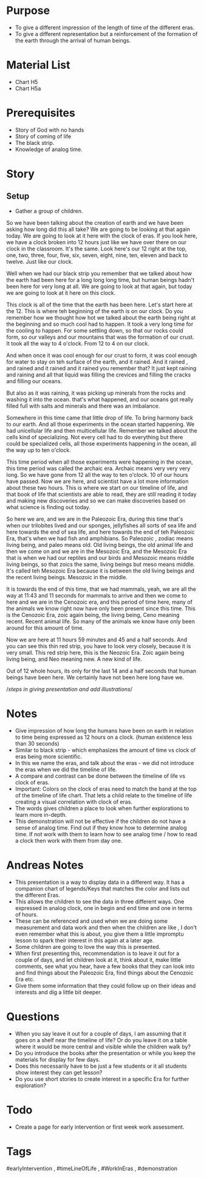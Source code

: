 
# Purpose
- To give a different impression of the length of time of the different eras.
- To give a different representation but a reinforcement of the formation of the earth through the arrival of human beings.

# Material List

- Chart H5
- Chart H5a

# Prerequisites
- Story of God with no hands
- Story of coming of life
- The black strip.
- Knowledge of analog time. 


# Story

## Setup
- Gather a group of children.

So we have been talking about the creation of earth and we have been asking how long did this all take? We are going to be looking at that again today. We are going to look at it here with the clock of eras. If you look here, we have a clock broken into 12 hours just like we have over there on our clock in the classroom. It's the same. Look here's our 12 right at the top, one, two, three, four, five, six, seven, eight, nine, ten, eleven and back to twelve. Just like our clock. 

Well when we had our black strip you remember that we talked about how the earth had been here for a long long long time, but human beings hadn't been here for very long at all. We are going to look at that again, but today we are going to look at it here on this clock.  

This clock is all of the time that the earth has been here. Let's start here at the 12.  This is where teh beginning of the earth is on our clock. Do you remember how we thought how hot we talked about the earth being right at the beginning and so much cool had to happen. It took a very long time for the cooling to happen. For some settling down, so that our rocks could form, so our valleys and our mountains that was the formation of our crust. It took all the way to 4 o'clock. From 12 to 4 on our clock. 

And when once it was cool enough for our crust to form, it was cool enough for water to stay on teh surface of the earth, and it rained. And it rained , and rained and it rained and it rained you remember that? It just kept raining and raining and all that liquid was filling the crevices and filling the cracks and filling our oceans.

But also as it was raining, it was picking up minerals from the rocks and washing it into the ocean. that's what happened, and our oceans got really filled full with salts and minerals and there was an imbalance. 

Somewhere in this time came that little drop of life. To bring harmony back to our earth. And all those experiments in the ocean started happening. We had unicellular life and then multicellular life. Remember we talked about the cells kind of specializing. Not every cell had to do everything but there could be specialized cells, all those experiments happening in the ocean, all the way up to ten o'clock. 

This time period when all those experiments were happening in the ocean, this time period was called the archaic era. Archaic means very very very long.  So we have gone from 12 all the way to ten o'clock. 10 of our hours have passed. Now we are here, and scientist have a lot more information about these two hours. This is where we start on our timeline of life, and that book of life that scientists are able to read, they are still reading it today and making new discoveries and so we can make discoveries based on what science is finding out today. 

So here we are, and we are in the Paleozoic  Era, during this time that's when our trilobites lived and our sponges, jellyfishes all sorts of sea life and here towards the end of sea life, and here towards the end of teh Paleozoic Era, that's when we had fish and amphibians. So Paleozoic , zodiac means living being, and paleo means old. Old living beings, the old animal life and then we come on and we are in the Mesozoic Era, and the Mesozoic Era that is when we had our reptiles and our birds and Mesozoic means middle living beings, so that zoics the same, living beings but meso means middle. It's called teh Mesozoic Era because it is between the old living beings and the recent living beings. Mesozoic in the middle. 

It is towards the end of this time, that we had mammals, yeah, we are all the way at 11:43 and 11 seconds for mammals to arrive and then we come to here and we are in the Cenozoic era, and this period of time here, many of the animals we know right now have only been present since this time. This is the Cenozoic Era, zoic again being, the living being, Ceno meaning recent. Recent animal life. So many of the animals we know have only been around for this amount of time. 

Now we are here at 11 hours 59 minutes and 45 and a half seconds. And you can see this thin red strip, you have to look very closely, because it is very small. This red strip here, this is the Neozoic Era. Zoic again being living being, and Neo meaning new. A new kind of life. 

Out of 12 whole hours, its only for the last 14 and a half seconds that human beings have been here. We certainly have not been here long have we. 

/*steps in giving presentation and add illustrations*/



# Notes
- Give impression of how long the humans have been on earth in relation to time being expressed as 12 hours on a clock. (human existence less than 30 seconds)
- Similar to black strip - which emphasizes the amount of time vs clock of eras being more scientific. 
- In this we name the eras, and talk about the eras - we did not introduce the eras when we did the timeline of life. 
- A compare and contrast can be done between the timeline of life vs clock of eras.
- Important: Colors on the clock of eras need to match the band at the top of the timeline of life chart. That lets a child relate to the timeline of life creating a visual correlation with clock of eras. 
- The words gives children a place to look when further explorations to learn more in-depth.
- This demonstration will not be effective if the children do not have a sense of analog time. Find out if they know how to determine analog time. If not work with them to learn how to see analog time / how to read a clock then work with them from day one. 

# Andreas Notes
- This presentation is a way to display data in a different way. It has a companion chart of legends/Keys that matches the color and lists out the different Eras. 
- This allows the children to see the data in three different ways. One expressed in analog clock, one in begin and end time and one in terms of hours. 
- These can be referenced and used when we are doing some measurement and data work and then when the children are like , I don't even remember what this is about, you give them a little impromptu lesson to spark their interest in this again at a later age. 
- Some children are going to love the way this is presented. 
- When first presenting this, recommendation is to leave it out for a couple of days, and let children look at it, think about it, make little comments, see what you hear, have a few books that they can look into and find things about the Paleozoic Era, find things about the Cenozoic Era etc.
- Give them some information that they could follow up on their ideas and interests and dig a little bit deeper. 

# Questions
- When you say leave it out for a couple of days, I am assuming that it goes on a shelf near the timeline of life? Or do you leave it on a table where it would be more central and  visible while the children walk by?
- Do you introduce the books after the presentation or while you keep the materials for display for few days.
- Does this necessarily have to be just a few students or it all students show interest they can get lesson?
- Do you use short stories to create interest in a specific Era for further exploration?


# Todo
- Create a page for early intervention or first week work assessment. 

# Tags

#earlyIntervention , #timeLineOfLife , #WorkInEras , #demonstration 

